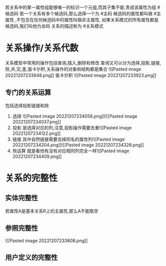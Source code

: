 若关系中的某一属性组能够唯一的标识一个元组,而其子集不能.责成该属性为组 #候选码
若一个关系有多个候选码,那么选择一个为 #主码 
候选码的属性都叫做 #主属性 ,不包含在任何候选码中的属性叫做非主属性,
如果关系模式的所有属性都是候选码,我们叫他为全码
关系的描述称为 #关系模式 

# 关系操作/关系代数
关系模型中常用的操作包括查询,插入,删除和修改
查询又可以分为选择,投影,链接,除,并,交,差,笛卡尔积,关系操作的对象和结构都是集合
![[Pasted image 20221207233848.png]]
笛卡尔积 ![[Pasted image 20221207233923.png]]
## 专门的关系运算
包括选择投影链接和除
1. 选择 ![[Pasted image 20221207234056.png]]![[Pasted image 20221207234037.png]]
2. 投影 是选择对应的列,注意,投影操作需要去重![[Pasted image 20221207234122.png]]
3. 链接  其中自然链接需要去掉同名的属性列![[Pasted image 20221207234204.png]]![[Pasted image 20221207234326.png]]
4. 除运算 就是看他有没有对应相同列完全一样![[Pasted image 20221207234409.png]]


# 关系的完整性
## 实体完整性
若属性A是基本关系R上的主属性,那么A不能取空
## 参照完整性
![[Pasted image 20221207233808.png]]
## 用户定义的完整性
